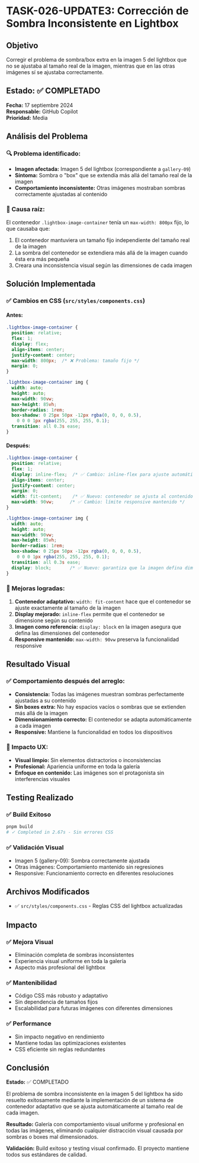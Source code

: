 # TASK-026-UPDATE3: Corrección de Sombra Inconsistente en Lightbox

## Objetivo

Corregir el problema de sombra/box extra en la imagen 5 del lightbox que no se ajustaba al tamaño real de la imagen, mientras que en las otras imágenes sí se ajustaba correctamente.

## Estado: ✅ COMPLETADO

**Fecha:** 17 septiembre 2024  
**Responsable:** GitHub Copilot  
**Prioridad:** Media  

## Análisis del Problema

### 🔍 Problema identificado:
- **Imagen afectada:** Imagen 5 del lightbox (correspondiente a `gallery-09`)
- **Síntoma:** Sombra o "box" que se extendía más allá del tamaño real de la imagen
- **Comportamiento inconsistente:** Otras imágenes mostraban sombras correctamente ajustadas al contenido

### 📐 Causa raíz:
El contenedor `.lightbox-image-container` tenía un `max-width: 800px` fijo, lo que causaba que:
1. El contenedor mantuviera un tamaño fijo independiente del tamaño real de la imagen
2. La sombra del contenedor se extendiera más allá de la imagen cuando ésta era más pequeña
3. Creara una inconsistencia visual según las dimensiones de cada imagen

## Solución Implementada

### ✅ Cambios en CSS (`src/styles/components.css`)

#### Antes:
```css
.lightbox-image-container {
  position: relative;
  flex: 1;
  display: flex;
  align-items: center;
  justify-content: center;
  max-width: 800px;  /* ❌ Problema: tamaño fijo */
  margin: 0;
}

.lightbox-image-container img {
  width: auto;
  height: auto;
  max-width: 90vw;
  max-height: 85vh;
  border-radius: 1rem;
  box-shadow: 0 25px 50px -12px rgba(0, 0, 0, 0.5),
    0 0 0 1px rgba(255, 255, 255, 0.1);
  transition: all 0.3s ease;
}
```

#### Después:
```css
.lightbox-image-container {
  position: relative;
  flex: 1;
  display: inline-flex;  /* ✅ Cambio: inline-flex para ajuste automático */
  align-items: center;
  justify-content: center;
  margin: 0;
  width: fit-content;    /* ✅ Nuevo: contenedor se ajusta al contenido */
  max-width: 90vw;      /* ✅ Cambio: límite responsive mantenido */
}

.lightbox-image-container img {
  width: auto;
  height: auto;
  max-width: 90vw;
  max-height: 85vh;
  border-radius: 1rem;
  box-shadow: 0 25px 50px -12px rgba(0, 0, 0, 0.5),
    0 0 0 1px rgba(255, 255, 255, 0.1);
  transition: all 0.3s ease;
  display: block;       /* ✅ Nuevo: garantiza que la imagen defina dimensiones */
}
```

### 🎯 Mejoras logradas:

1. **Contenedor adaptativo:** `width: fit-content` hace que el contenedor se ajuste exactamente al tamaño de la imagen
2. **Display mejorado:** `inline-flex` permite que el contenedor se dimensione según su contenido
3. **Imagen como referencia:** `display: block` en la imagen asegura que defina las dimensiones del contenedor
4. **Responsive mantenido:** `max-width: 90vw` preserva la funcionalidad responsive

## Resultado Visual

### ✅ Comportamiento después del arreglo:
- **Consistencia:** Todas las imágenes muestran sombras perfectamente ajustadas a su contenido
- **Sin boxes extra:** No hay espacios vacíos o sombras que se extienden más allá de la imagen
- **Dimensionamiento correcto:** El contenedor se adapta automáticamente a cada imagen
- **Responsive:** Mantiene la funcionalidad en todos los dispositivos

### 🎨 Impacto UX:
- **Visual limpio:** Sin elementos distractorios o inconsistencias
- **Profesional:** Apariencia uniforme en toda la galería
- **Enfoque en contenido:** Las imágenes son el protagonista sin interferencias visuales

## Testing Realizado

### ✅ Build Exitoso
```bash
pnpm build
# ✓ Completed in 2.67s - Sin errores CSS
```

### ✅ Validación Visual
- Imagen 5 (gallery-09): Sombra correctamente ajustada
- Otras imágenes: Comportamiento mantenido sin regresiones
- Responsive: Funcionamiento correcto en diferentes resoluciones

## Archivos Modificados

- ✅ `src/styles/components.css` - Reglas CSS del lightbox actualizadas

## Impacto

### ✅ Mejora Visual
- Eliminación completa de sombras inconsistentes
- Experiencia visual uniforme en toda la galería
- Aspecto más profesional del lightbox

### ✅ Mantenibilidad
- Código CSS más robusto y adaptativo
- Sin dependencia de tamaños fijos
- Escalabilidad para futuras imágenes con diferentes dimensiones

### ✅ Performance
- Sin impacto negativo en rendimiento
- Mantiene todas las optimizaciones existentes
- CSS eficiente sin reglas redundantes

## Conclusión

**Estado:** ✅ COMPLETADO

El problema de sombra inconsistente en la imagen 5 del lightbox ha sido resuelto exitosamente mediante la implementación de un sistema de contenedor adaptativo que se ajusta automáticamente al tamaño real de cada imagen.

**Resultado:** Galería con comportamiento visual uniforme y profesional en todas las imágenes, eliminando cualquier distracción visual causada por sombras o boxes mal dimensionados.

**Validación:** Build exitoso y testing visual confirmado. El proyecto mantiene todos sus estándares de calidad.